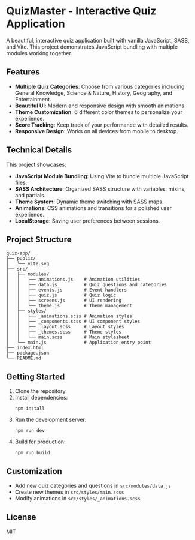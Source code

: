 # QuizMaster - Interactive Quiz Application

A beautiful, interactive quiz application built with vanilla JavaScript, SASS, and Vite. This project demonstrates JavaScript bundling with multiple modules working together.

## Features

- **Multiple Quiz Categories**: Choose from various categories including General Knowledge, Science & Nature, History, Geography, and Entertainment.
- **Beautiful UI**: Modern and responsive design with smooth animations.
- **Theme Customization**: 6 different color themes to personalize your experience.
- **Score Tracking**: Keep track of your performance with detailed results.
- **Responsive Design**: Works on all devices from mobile to desktop.

## Technical Details

This project showcases:

- **JavaScript Module Bundling**: Using Vite to bundle multiple JavaScript files.
- **SASS Architecture**: Organized SASS structure with variables, mixins, and partials.
- **Theme System**: Dynamic theme switching with SASS maps.
- **Animations**: CSS animations and transitions for a polished user experience.
- **LocalStorage**: Saving user preferences between sessions.

## Project Structure

```
quiz-app/
├── public/
│   └── vite.svg
├── src/
│   ├── modules/
│   │   ├── animations.js    # Animation utilities
│   │   ├── data.js          # Quiz questions and categories
│   │   ├── events.js        # Event handlers
│   │   ├── quiz.js          # Quiz logic
│   │   ├── screens.js       # UI rendering
│   │   └── theme.js         # Theme management
│   ├── styles/
│   │   ├── _animations.scss # Animation styles
│   │   ├── _components.scss # UI component styles
│   │   ├── _layout.scss     # Layout styles
│   │   ├── _themes.scss     # Theme styles
│   │   └── main.scss        # Main stylesheet
│   └── main.js              # Application entry point
├── index.html
├── package.json
└── README.md
```

## Getting Started

1. Clone the repository
2. Install dependencies:
   ```
   npm install
   ```
3. Run the development server:
   ```
   npm run dev
   ```
4. Build for production:
   ```
   npm run build
   ```

## Customization

- Add new quiz categories and questions in `src/modules/data.js`
- Create new themes in `src/styles/main.scss`
- Modify animations in `src/styles/_animations.scss`

## License

MIT 